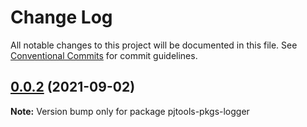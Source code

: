 # Change Log

All notable changes to this project will be documented in this file. See [Conventional Commits](https://conventionalcommits.org) for commit guidelines.

## [0.0.2](https://github.com/PJtools/pjtools-pkgs/compare/pjtools-pkgs-logger@0.0.1...pjtools-pkgs-logger@0.0.2) (2021-09-02)

**Note:** Version bump only for package pjtools-pkgs-logger
